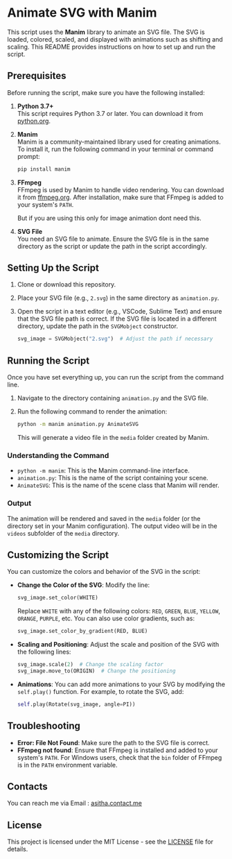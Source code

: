 # Animate SVG with Manim

This script uses the **Manim** library to animate an SVG file. The SVG is loaded, colored, scaled, and displayed with animations such as shifting and scaling. This README provides instructions on how to set up and run the script.

## Prerequisites

Before running the script, make sure you have the following installed:

1. **Python 3.7+**  
   This script requires Python 3.7 or later. You can download it from [python.org](https://www.python.org/downloads/).

2. **Manim**  
   Manim is a community-maintained library used for creating animations. To install it, run the following command in your terminal or command prompt:

   ```bash
   pip install manim
   ```

3. **FFmpeg**  
   FFmpeg is used by Manim to handle video rendering. You can download it from [ffmpeg.org](https://ffmpeg.org/download.html). After installation, make sure that FFmpeg is added to your system's `PATH`.

   But if you are using this only for image animation dont need this.

4. **SVG File**  
   You need an SVG file to animate. Ensure the SVG file is in the same directory as the script or update the path in the script accordingly.

## Setting Up the Script

1. Clone or download this repository.

2. Place your SVG file (e.g., `2.svg`) in the same directory as `animation.py`.

3. Open the script in a text editor (e.g., VSCode, Sublime Text) and ensure that the SVG file path is correct. If the SVG file is located in a different directory, update the path in the `SVGMobject` constructor.

   ```python
   svg_image = SVGMobject("2.svg")  # Adjust the path if necessary
   ```

## Running the Script

Once you have set everything up, you can run the script from the command line.

1. Navigate to the directory containing `animation.py` and the SVG file.

2. Run the following command to render the animation:

   ```bash
   python -m manim animation.py AnimateSVG
   ```

   This will generate a video file in the `media` folder created by Manim.

### Understanding the Command

- `python -m manim`: This is the Manim command-line interface.
- `animation.py`: This is the name of the script containing your scene.
- `AnimateSVG`: This is the name of the scene class that Manim will render.

### Output

The animation will be rendered and saved in the `media` folder (or the directory set in your Manim configuration). The output video will be in the `videos` subfolder of the `media` directory.

## Customizing the Script

You can customize the colors and behavior of the SVG in the script:

- **Change the Color of the SVG**:
  Modify the line:
  ```python
  svg_image.set_color(WHITE)
  ```
  Replace `WHITE` with any of the following colors: `RED`, `GREEN`, `BLUE`, `YELLOW`, `ORANGE`, `PURPLE`, etc. You can also use color gradients, such as:
  ```python
  svg_image.set_color_by_gradient(RED, BLUE)
  ```

- **Scaling and Positioning**:
  Adjust the scale and position of the SVG with the following lines:
  ```python
  svg_image.scale(2)  # Change the scaling factor
  svg_image.move_to(ORIGIN)  # Change the positioning
  ```

- **Animations**:
  You can add more animations to your SVG by modifying the `self.play()` function. For example, to rotate the SVG, add:
  ```python
  self.play(Rotate(svg_image, angle=PI))
  ```

## Troubleshooting

- **Error: File Not Found**: Make sure the path to the SVG file is correct.
- **FFmpeg not found**: Ensure that FFmpeg is installed and added to your system's `PATH`. For Windows users, check that the `bin` folder of FFmpeg is in the `PATH` environment variable.

## Contacts 

You can reach me via Email : [asitha.contact.me](mailto:asitha.contact.me@gmail.com)

## License

This project is licensed under the MIT License - see the [LICENSE](LICENSE) file for details.
